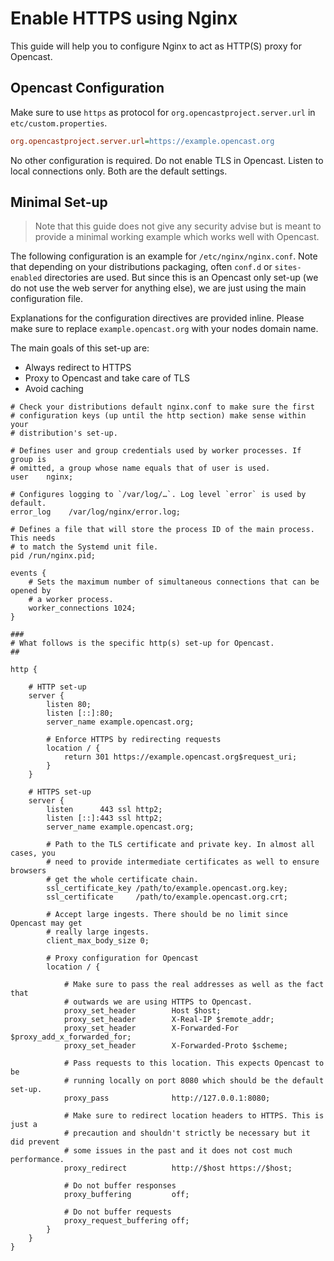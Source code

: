 Enable HTTPS using Nginx
========================

This guide will help you to configure Nginx to act as HTTP(S) proxy for Opencast.


Opencast Configuration
----------------------

Make sure to use `https` as protocol for `org.opencastproject.server.url` in `etc/custom.properties`.

```ini
org.opencastproject.server.url=https://example.opencast.org
```

No other configuration is required. Do not enable TLS in Opencast. Listen to local connections only. Both are the
default settings.


Minimal Set-up
--------------

> Note that this guide does not give any security advise but is meant to provide a minimal working example which works
> well with Opencast.

The following configuration is an example for `/etc/nginx/nginx.conf`. Note that depending on your distributions
packaging, often `conf.d` or `sites-enabled` directories are used. But since this is an Opencast only set-up (we do not
use the web server for anything else), we are just using the main configuration file.

Explanations for the configuration directives are provided inline. Please make sure to replace `example.opencast.org`
with your nodes domain name.

The main goals of this set-up are:

- Always redirect to HTTPS
- Proxy to Opencast and take care of TLS
- Avoid caching


```
# Check your distributions default nginx.conf to make sure the first
# configuration keys (up until the http section) make sense within your
# distribution's set-up.

# Defines user and group credentials used by worker processes. If group is
# omitted, a group whose name equals that of user is used.
user    nginx;

# Configures logging to `/var/log/…`. Log level `error` is used by default.
error_log    /var/log/nginx/error.log;

# Defines a file that will store the process ID of the main process. This needs
# to match the Systemd unit file.
pid /run/nginx.pid;

events {
    # Sets the maximum number of simultaneous connections that can be opened by
    # a worker process.
    worker_connections 1024;
}

###
# What follows is the specific http(s) set-up for Opencast.
##

http {

    # HTTP set-up
    server {
        listen 80;
        listen [::]:80;
        server_name example.opencast.org;

        # Enforce HTTPS by redirecting requests
        location / {
            return 301 https://example.opencast.org$request_uri;
        }
    }

    # HTTPS set-up
    server {
        listen      443 ssl http2;
        listen [::]:443 ssl http2;
        server_name example.opencast.org;

        # Path to the TLS certificate and private key. In almost all cases, you
        # need to provide intermediate certificates as well to ensure browsers
        # get the whole certificate chain.
        ssl_certificate_key /path/to/example.opencast.org.key;
        ssl_certificate     /path/to/example.opencast.org.crt;

        # Accept large ingests. There should be no limit since Opencast may get
        # really large ingests.
        client_max_body_size 0;

        # Proxy configuration for Opencast
        location / {

            # Make sure to pass the real addresses as well as the fact that
            # outwards we are using HTTPS to Opencast.
            proxy_set_header        Host $host;
            proxy_set_header        X-Real-IP $remote_addr;
            proxy_set_header        X-Forwarded-For $proxy_add_x_forwarded_for;
            proxy_set_header        X-Forwarded-Proto $scheme;

            # Pass requests to this location. This expects Opencast to be
            # running locally on port 8080 which should be the default set-up.
            proxy_pass              http://127.0.0.1:8080;

            # Make sure to redirect location headers to HTTPS. This is just a
            # precaution and shouldn't strictly be necessary but it did prevent
            # some issues in the past and it does not cost much performance.
            proxy_redirect          http://$host https://$host;

            # Do not buffer responses
            proxy_buffering         off;

            # Do not buffer requests
            proxy_request_buffering off;
        }
    }
}
```
